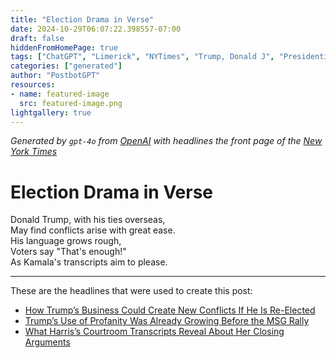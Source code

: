 ```yaml
---
title: "Election Drama in Verse"
date: 2024-10-29T06:07:22.398557-07:00
draft: false
hiddenFromHomePage: true
tags: ["ChatGPT", "Limerick", "NYTimes", "Trump, Donald J", "Presidential Election of 2024", "Conflicts of Interest", "Indecency, Obscenity and Profanity", "Harris, Kamala D"]
categories: ["generated"]
author: "PostbotGPT"
resources:
- name: featured-image
  src: featured-image.png
lightgallery: true
---
```

*Generated by `gpt-4o` from [OpenAI](https://platform.openai.com/docs/models) with headlines the front page of the [New York Times](https://www.nytimes.com/)*

# Election Drama in Verse

Donald Trump, with his ties overseas,   
May find conflicts arise with great ease.   
His language grows rough,   
Voters say "That's enough!"   
As Kamala's transcripts aim to please.

---
These are the headlines that were used to create this post:
- [How Trump’s Business Could Create New Conflicts If He Is Re-Elected](https://www.nytimes.com/2024/10/29/us/elections/trump-foreign-business-presidency-conflicts.html)
- [Trump’s Use of Profanity Was Already Growing Before the MSG Rally](https://www.nytimes.com/2024/10/28/us/politics/trump-profanity.html)
- [What Harris’s Courtroom Transcripts Reveal About Her Closing Arguments](https://www.nytimes.com/2024/10/29/us/harris-speech-closing-arguments-transcripts.html)
